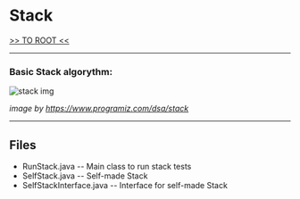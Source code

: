 # Stack

[>> TO ROOT <<](https://github.com/andybeardness/SelfMadeTypesJava)

----

### Basic Stack algorythm:

![stack img](https://cdn.programiz.com/sites/tutorial2program/files/stack.png)

_image by https://www.programiz.com/dsa/stack_


----

## Files

- RunStack.java -- Main class to run stack tests
- SelfStack.java -- Self-made Stack 
- SelfStackInterface.java -- Interface for self-made Stack 


